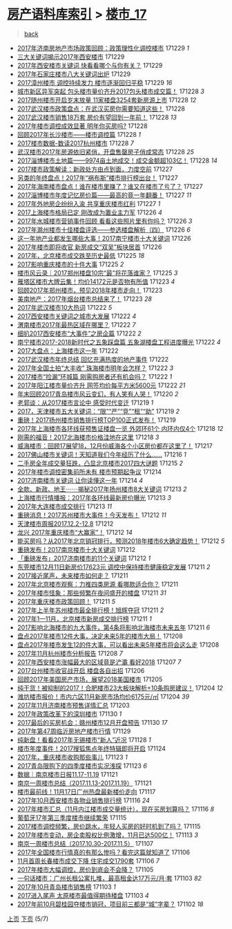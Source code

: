 [房产语料库索引](../../README.md)  > [楼市_17](楼市_17.md)
====
> [back](../README.md)

- [2017年济南房地产市场政策回顾：政策理性化调控楼市](http://jkwz.applinzi.com/ittc/7052430226976408593.html#2017%E5%B9%B4%E6%B5%8E%E5%8D%97%E6%88%BF%E5%9C%B0%E4%BA%A7%E5%B8%82%E5%9C%BA%E6%94%BF%E7%AD%96%E5%9B%9E%E9%A1%BE%EF%BC%9A%E6%94%BF%E7%AD%96%E7%90%86%E6%80%A7%E5%8C%96%E8%B0%83%E6%8E%A7%E6%A5%BC%E5%B8%82) 171229 *1* 
- [三大关键词揭示2017年西安楼市](http://jkwz.applinzi.com/ittc/7052425736399356945.html#%E4%B8%89%E5%A4%A7%E5%85%B3%E9%94%AE%E8%AF%8D%E6%8F%AD%E7%A4%BA2017%E5%B9%B4%E8%A5%BF%E5%AE%89%E6%A5%BC%E5%B8%82) 171229  
- [2017年西安楼市关键词 快看看哪个与你有关？](http://jkwz.applinzi.com/ittc/7052425736206418960.html#2017%E5%B9%B4%E8%A5%BF%E5%AE%89%E6%A5%BC%E5%B8%82%E5%85%B3%E9%94%AE%E8%AF%8D+%E5%BF%AB%E7%9C%8B%E7%9C%8B%E5%93%AA%E4%B8%AA%E4%B8%8E%E4%BD%A0%E6%9C%89%E5%85%B3%EF%BC%9F) 171229  
- [2017年石家庄楼市八大关键词出炉](http://jkwz.applinzi.com/ittc/7052388777387885585.html#2017%E5%B9%B4%E7%9F%B3%E5%AE%B6%E5%BA%84%E6%A5%BC%E5%B8%82%E5%85%AB%E5%A4%A7%E5%85%B3%E9%94%AE%E8%AF%8D%E5%87%BA%E7%82%89) 171229  
- [2017漳州楼市 调控持续发力 楼市逐渐回归平稳](http://jkwz.applinzi.com/ittc/7052282351483094033.html#2017%E6%BC%B3%E5%B7%9E%E6%A5%BC%E5%B8%82+%E8%B0%83%E6%8E%A7%E6%8C%81%E7%BB%AD%E5%8F%91%E5%8A%9B+%E6%A5%BC%E5%B8%82%E9%80%90%E6%B8%90%E5%9B%9E%E5%BD%92%E5%B9%B3%E7%A8%B3) 171229 *16* 
- [城市新区异军突起 包头楼市量价齐升2017包头楼市成交篇！](http://jkwz.applinzi.com/ittc/7052213662939350033.html#%E5%9F%8E%E5%B8%82%E6%96%B0%E5%8C%BA%E5%BC%82%E5%86%9B%E7%AA%81%E8%B5%B7+%E5%8C%85%E5%A4%B4%E6%A5%BC%E5%B8%82%E9%87%8F%E4%BB%B7%E9%BD%90%E5%8D%872017%E5%8C%85%E5%A4%B4%E6%A5%BC%E5%B8%82%E6%88%90%E4%BA%A4%E7%AF%87%EF%BC%81) 171228 *3* 
- [2017随州楼市开启岁末放量 11家楼盘3254套新房源上市](http://jkwz.applinzi.com/ittc/7052142229697594385.html#2017%E9%9A%8F%E5%B7%9E%E6%A5%BC%E5%B8%82%E5%BC%80%E5%90%AF%E5%B2%81%E6%9C%AB%E6%94%BE%E9%87%8F+11%E5%AE%B6%E6%A5%BC%E7%9B%983254%E5%A5%97%E6%96%B0%E6%88%BF%E6%BA%90%E4%B8%8A%E5%B8%82) 171228 *12* 
- [2017武汉楼市政策盘点：在武汉买房你需要知道这些！](http://jkwz.applinzi.com/ittc/7052138666812507152.html#2017%E6%AD%A6%E6%B1%89%E6%A5%BC%E5%B8%82%E6%94%BF%E7%AD%96%E7%9B%98%E7%82%B9%EF%BC%9A%E5%9C%A8%E6%AD%A6%E6%B1%89%E4%B9%B0%E6%88%BF%E4%BD%A0%E9%9C%80%E8%A6%81%E7%9F%A5%E9%81%93%E8%BF%99%E4%BA%9B%EF%BC%81) 171228  
- [2017武汉楼市销售18万套 房价有望回到一年前！](http://jkwz.applinzi.com/ittc/7052118573969851408.html#2017%E6%AD%A6%E6%B1%89%E6%A5%BC%E5%B8%82%E9%94%80%E5%94%AE18%E4%B8%87%E5%A5%97+%E6%88%BF%E4%BB%B7%E6%9C%89%E6%9C%9B%E5%9B%9E%E5%88%B0%E4%B8%80%E5%B9%B4%E5%89%8D%EF%BC%81) 171228 *13* 
- [2017年楼市调控成效显著 明年你买房吗?](http://jkwz.applinzi.com/ittc/7052096626967970833.html#2017%E5%B9%B4%E6%A5%BC%E5%B8%82%E8%B0%83%E6%8E%A7%E6%88%90%E6%95%88%E6%98%BE%E8%91%97+%E6%98%8E%E5%B9%B4%E4%BD%A0%E4%B9%B0%E6%88%BF%E5%90%97%3F) 171228  
- [回顾2017年长沙楼市——楼市调控篇](http://jkwz.applinzi.com/ittc/7052095897456870417.html#%E5%9B%9E%E9%A1%BE2017%E5%B9%B4%E9%95%BF%E6%B2%99%E6%A5%BC%E5%B8%82%E2%80%94%E2%80%94%E6%A5%BC%E5%B8%82%E8%B0%83%E6%8E%A7%E7%AF%87) 171228 *1* 
- [2017楼市数据-数读2017杭州楼市](http://jkwz.applinzi.com/ittc/7052086885608850449.html#2017%E6%A5%BC%E5%B8%82%E6%95%B0%E6%8D%AE-%E6%95%B0%E8%AF%BB2017%E6%9D%AD%E5%B7%9E%E6%A5%BC%E5%B8%82) 171228 *7* 
- [武汉楼市2017年房源依旧紧俏，开盘售罄房子俏成常态](http://jkwz.applinzi.com/ittc/7052042269757015056.html#%E6%AD%A6%E6%B1%89%E6%A5%BC%E5%B8%822017%E5%B9%B4%E6%88%BF%E6%BA%90%E4%BE%9D%E6%97%A7%E7%B4%A7%E4%BF%8F%EF%BC%8C%E5%BC%80%E7%9B%98%E5%94%AE%E7%BD%84%E6%88%BF%E5%AD%90%E4%BF%8F%E6%88%90%E5%B8%B8%E6%80%81) 171228 *25* 
- [2017淄博楼市土地篇——9974亩土地成交！成交金额超103亿！](http://jkwz.applinzi.com/ittc/7051798473085551633.html#2017%E6%B7%84%E5%8D%9A%E6%A5%BC%E5%B8%82%E5%9C%9F%E5%9C%B0%E7%AF%87%E2%80%94%E2%80%949974%E4%BA%A9%E5%9C%9F%E5%9C%B0%E6%88%90%E4%BA%A4%EF%BC%81%E6%88%90%E4%BA%A4%E9%87%91%E9%A2%9D%E8%B6%85103%E4%BA%BF%EF%BC%81) 171228 *14* 
- [2017楼市政策解读：新政处方由点到面，力度空前](http://jkwz.applinzi.com/ittc/7051815909826495505.html#2017%E6%A5%BC%E5%B8%82%E6%94%BF%E7%AD%96%E8%A7%A3%E8%AF%BB%EF%BC%9A%E6%96%B0%E6%94%BF%E5%A4%84%E6%96%B9%E7%94%B1%E7%82%B9%E5%88%B0%E9%9D%A2%EF%BC%8C%E5%8A%9B%E5%BA%A6%E7%A9%BA%E5%89%8D) 171227  
- [另类的年终盘点！2017年“祸布斯”楼市排行榜出台！](http://jkwz.applinzi.com/ittc/7051767666149164048.html#%E5%8F%A6%E7%B1%BB%E7%9A%84%E5%B9%B4%E7%BB%88%E7%9B%98%E7%82%B9%EF%BC%812017%E5%B9%B4%E2%80%9C%E7%A5%B8%E5%B8%83%E6%96%AF%E2%80%9D%E6%A5%BC%E5%B8%82%E6%8E%92%E8%A1%8C%E6%A6%9C%E5%87%BA%E5%8F%B0%EF%BC%81) 171227  
- [2017年海南楼市盘点！谁在楼市里赚了？谁又在楼市了亏了？](http://jkwz.applinzi.com/ittc/7051717406374757393.html#2017%E5%B9%B4%E6%B5%B7%E5%8D%97%E6%A5%BC%E5%B8%82%E7%9B%98%E7%82%B9%EF%BC%81%E8%B0%81%E5%9C%A8%E6%A5%BC%E5%B8%82%E9%87%8C%E8%B5%9A%E4%BA%86%EF%BC%9F%E8%B0%81%E5%8F%88%E5%9C%A8%E6%A5%BC%E5%B8%82%E4%BA%86%E4%BA%8F%E4%BA%86%EF%BC%9F) 171227  
- [2017淄博楼市年度记忆房价篇——最高的竟一年翻番！](http://jkwz.applinzi.com/ittc/7051431326643651600.html#2017%E6%B7%84%E5%8D%9A%E6%A5%BC%E5%B8%82%E5%B9%B4%E5%BA%A6%E8%AE%B0%E5%BF%86%E6%88%BF%E4%BB%B7%E7%AF%87%E2%80%94%E2%80%94%E6%9C%80%E9%AB%98%E7%9A%84%E7%AB%9F%E4%B8%80%E5%B9%B4%E7%BF%BB%E7%95%AA%EF%BC%81) 171227 *11* 
- [2017年外地房企纷纷入渝 共享重庆楼市红利](http://jkwz.applinzi.com/ittc/7051667146847814673.html#2017%E5%B9%B4%E5%A4%96%E5%9C%B0%E6%88%BF%E4%BC%81%E7%BA%B7%E7%BA%B7%E5%85%A5%E6%B8%9D+%E5%85%B1%E4%BA%AB%E9%87%8D%E5%BA%86%E6%A5%BC%E5%B8%82%E7%BA%A2%E5%88%A9) 171227 *1* 
- [2017上海楼市格局已定 刚改成为置业主力军](http://jkwz.applinzi.com/ittc/7051430558410736657.html#2017%E4%B8%8A%E6%B5%B7%E6%A5%BC%E5%B8%82%E6%A0%BC%E5%B1%80%E5%B7%B2%E5%AE%9A+%E5%88%9A%E6%94%B9%E6%88%90%E4%B8%BA%E7%BD%AE%E4%B8%9A%E4%B8%BB%E5%8A%9B%E5%86%9B) 171226 *4* 
- [2017年水城楼市营销事件回顾 看看这些照片里有你吗？](http://jkwz.applinzi.com/ittc/7051386329005294609.html#2017%E5%B9%B4%E6%B0%B4%E5%9F%8E%E6%A5%BC%E5%B8%82%E8%90%A5%E9%94%80%E4%BA%8B%E4%BB%B6%E5%9B%9E%E9%A1%BE+%E7%9C%8B%E7%9C%8B%E8%BF%99%E4%BA%9B%E7%85%A7%E7%89%87%E9%87%8C%E6%9C%89%E4%BD%A0%E5%90%97%EF%BC%9F) 171226 *3* 
- [2017年滁州楼市十佳楼盘评选——参选楼盘解析（四）](http://jkwz.applinzi.com/ittc/7051377462699623440.html#2017%E5%B9%B4%E6%BB%81%E5%B7%9E%E6%A5%BC%E5%B8%82%E5%8D%81%E4%BD%B3%E6%A5%BC%E7%9B%98%E8%AF%84%E9%80%89%E2%80%94%E2%80%94%E5%8F%82%E9%80%89%E6%A5%BC%E7%9B%98%E8%A7%A3%E6%9E%90%EF%BC%88%E5%9B%9B%EF%BC%89) 171226 *6* 
- [这一年地产业都发生哪些大事！2017南宁楼市十大关键词](http://jkwz.applinzi.com/ittc/7051350284654085137.html#%E8%BF%99%E4%B8%80%E5%B9%B4%E5%9C%B0%E4%BA%A7%E4%B8%9A%E9%83%BD%E5%8F%91%E7%94%9F%E5%93%AA%E4%BA%9B%E5%A4%A7%E4%BA%8B%EF%BC%812017%E5%8D%97%E5%AE%81%E6%A5%BC%E5%B8%82%E5%8D%81%E5%A4%A7%E5%85%B3%E9%94%AE%E8%AF%8D) 171226  
- [2017年楼市即将收官 新房成交“双吴”板块居首](http://jkwz.applinzi.com/ittc/7051329212491760657.html#2017%E5%B9%B4%E6%A5%BC%E5%B8%82%E5%8D%B3%E5%B0%86%E6%94%B6%E5%AE%98+%E6%96%B0%E6%88%BF%E6%88%90%E4%BA%A4%E2%80%9C%E5%8F%8C%E5%90%B4%E2%80%9D%E6%9D%BF%E5%9D%97%E5%B1%85%E9%A6%96) 171226  
- [2017年，北京楼市成交跌至历史最低](http://jkwz.applinzi.com/ittc/7051005137458299920.html#2017%E5%B9%B4%EF%BC%8C%E5%8C%97%E4%BA%AC%E6%A5%BC%E5%B8%82%E6%88%90%E4%BA%A4%E8%B7%8C%E8%87%B3%E5%8E%86%E5%8F%B2%E6%9C%80%E4%BD%8E) 171225 *18* 
- [2017影响重庆楼市的十件大事](http://jkwz.applinzi.com/ittc/7050941964986352656.html#2017%E5%BD%B1%E5%93%8D%E9%87%8D%E5%BA%86%E6%A5%BC%E5%B8%82%E7%9A%84%E5%8D%81%E4%BB%B6%E5%A4%A7%E4%BA%8B) 171225 *2* 
- [楼市风云录｜2017郑州楼盘10宗“最”将花落谁家？](http://jkwz.applinzi.com/ittc/7050941381852267537.html#%E6%A5%BC%E5%B8%82%E9%A3%8E%E4%BA%91%E5%BD%95%EF%BD%9C2017%E9%83%91%E5%B7%9E%E6%A5%BC%E7%9B%9810%E5%AE%97%E2%80%9C%E6%9C%80%E2%80%9D%E5%B0%86%E8%8A%B1%E8%90%BD%E8%B0%81%E5%AE%B6%EF%BC%9F) 171225 *3* 
- [雁塔区楼市大牌云集！均价14172元是否物有所值](http://jkwz.applinzi.com/ittc/7050277494169535504.html#%E9%9B%81%E5%A1%94%E5%8C%BA%E6%A5%BC%E5%B8%82%E5%A4%A7%E7%89%8C%E4%BA%91%E9%9B%86%EF%BC%81%E5%9D%87%E4%BB%B714172%E5%85%83%E6%98%AF%E5%90%A6%E7%89%A9%E6%9C%89%E6%89%80%E5%80%BC) 171223 *4* 
- [回顾2017年郑州楼市，预见2018年楼市走向！](http://jkwz.applinzi.com/ittc/7050295808837026832.html#%E5%9B%9E%E9%A1%BE2017%E5%B9%B4%E9%83%91%E5%B7%9E%E6%A5%BC%E5%B8%82%EF%BC%8C%E9%A2%84%E8%A7%812018%E5%B9%B4%E6%A5%BC%E5%B8%82%E8%B5%B0%E5%90%91%EF%BC%81) 171223  
- [美南地产：2017年烟台楼市总结来了！](http://jkwz.applinzi.com/ittc/7050271259584103440.html#%E7%BE%8E%E5%8D%97%E5%9C%B0%E4%BA%A7%EF%BC%9A2017%E5%B9%B4%E7%83%9F%E5%8F%B0%E6%A5%BC%E5%B8%82%E6%80%BB%E7%BB%93%E6%9D%A5%E4%BA%86%EF%BC%81) 171223 *28* 
- [2017年武汉楼市10大热词](http://jkwz.applinzi.com/ittc/7049943311622603792.html#2017%E5%B9%B4%E6%AD%A6%E6%B1%89%E6%A5%BC%E5%B8%8210%E5%A4%A7%E7%83%AD%E8%AF%8D) 171222 *5* 
- [2017西安楼市关键词之城市大发展](http://jkwz.applinzi.com/ittc/7049935335830586384.html#2017%E8%A5%BF%E5%AE%89%E6%A5%BC%E5%B8%82%E5%85%B3%E9%94%AE%E8%AF%8D%E4%B9%8B%E5%9F%8E%E5%B8%82%E5%A4%A7%E5%8F%91%E5%B1%95) 171222 *4* 
- [渭南楼市2017年最热区域在哪里？](http://jkwz.applinzi.com/ittc/7049933537535329296.html#%E6%B8%AD%E5%8D%97%E6%A5%BC%E5%B8%822017%E5%B9%B4%E6%9C%80%E7%83%AD%E5%8C%BA%E5%9F%9F%E5%9C%A8%E5%93%AA%E9%87%8C%EF%BC%9F) 171222 *7* 
- [细扒2017西安楼市“大事件”之房企篇](http://jkwz.applinzi.com/ittc/7049931576895341585.html#%E7%BB%86%E6%89%922017%E8%A5%BF%E5%AE%89%E6%A5%BC%E5%B8%82%E2%80%9C%E5%A4%A7%E4%BA%8B%E4%BB%B6%E2%80%9D%E4%B9%8B%E6%88%BF%E4%BC%81%E7%AF%87) 171222 *2* 
- [南宁楼市2017-2018新时代之五象踩盘篇 五象湖楼盘工程进度曝光](http://jkwz.applinzi.com/ittc/7049909514847912976.html#%E5%8D%97%E5%AE%81%E6%A5%BC%E5%B8%822017-2018%E6%96%B0%E6%97%B6%E4%BB%A3%E4%B9%8B%E4%BA%94%E8%B1%A1%E8%B8%A9%E7%9B%98%E7%AF%87+%E4%BA%94%E8%B1%A1%E6%B9%96%E6%A5%BC%E7%9B%98%E5%B7%A5%E7%A8%8B%E8%BF%9B%E5%BA%A6%E6%9B%9D%E5%85%89) 171222 *4* 
- [2017大盘点：上海楼市这一年](http://jkwz.applinzi.com/ittc/7049903338647192593.html#2017%E5%A4%A7%E7%9B%98%E7%82%B9%EF%BC%9A%E4%B8%8A%E6%B5%B7%E6%A5%BC%E5%B8%82%E8%BF%99%E4%B8%80%E5%B9%B4) 171222  
- [2017武汉楼市年终总结 回忆充满热度的地产事件](http://jkwz.applinzi.com/ittc/7049856423872168976.html#2017%E6%AD%A6%E6%B1%89%E6%A5%BC%E5%B8%82%E5%B9%B4%E7%BB%88%E6%80%BB%E7%BB%93+%E5%9B%9E%E5%BF%86%E5%85%85%E6%BB%A1%E7%83%AD%E5%BA%A6%E7%9A%84%E5%9C%B0%E4%BA%A7%E4%BA%8B%E4%BB%B6) 171222  
- [2017年全国土拍“大丰收” 珠海楼市明年会怎样？](http://jkwz.applinzi.com/ittc/7049855769573327888.html#2017%E5%B9%B4%E5%85%A8%E5%9B%BD%E5%9C%9F%E6%8B%8D%E2%80%9C%E5%A4%A7%E4%B8%B0%E6%94%B6%E2%80%9D+%E7%8F%A0%E6%B5%B7%E6%A5%BC%E5%B8%82%E6%98%8E%E5%B9%B4%E4%BC%9A%E6%80%8E%E6%A0%B7%EF%BC%9F) 171222 *3* 
- [2017楼市“捡漏”环城篇 刚需购房者还有机会吗？](http://jkwz.applinzi.com/ittc/7049850713654428689.html#2017%E6%A5%BC%E5%B8%82%E2%80%9C%E6%8D%A1%E6%BC%8F%E2%80%9D%E7%8E%AF%E5%9F%8E%E7%AF%87+%E5%88%9A%E9%9C%80%E8%B4%AD%E6%88%BF%E8%80%85%E8%BF%98%E6%9C%89%E6%9C%BA%E4%BC%9A%E5%90%97%EF%BC%9F) 171222 *1* 
- [2017年阳江楼市量价齐升 网签均价每平方米5600元](http://jkwz.applinzi.com/ittc/7049681880511677456.html#2017%E5%B9%B4%E9%98%B3%E6%B1%9F%E6%A5%BC%E5%B8%82%E9%87%8F%E4%BB%B7%E9%BD%90%E5%8D%87+%E7%BD%91%E7%AD%BE%E5%9D%87%E4%BB%B7%E6%AF%8F%E5%B9%B3%E6%96%B9%E7%B1%B35600%E5%85%83) 171222 *21* 
- [年末回顾2017青岛楼市风云变幻，有人笑有人哭！](http://jkwz.applinzi.com/ittc/7049128075218912273.html#%E5%B9%B4%E6%9C%AB%E5%9B%9E%E9%A1%BE2017%E9%9D%92%E5%B2%9B%E6%A5%BC%E5%B8%82%E9%A3%8E%E4%BA%91%E5%8F%98%E5%B9%BB%EF%BC%8C%E6%9C%89%E4%BA%BA%E7%AC%91%E6%9C%89%E4%BA%BA%E5%93%AD%EF%BC%81) 171220 *2* 
- [老郭谈：从2017楼市言论中 感受时代变迁](http://jkwz.applinzi.com/ittc/7048836020085195793.html#%E8%80%81%E9%83%AD%E8%B0%88%EF%BC%9A%E4%BB%8E2017%E6%A5%BC%E5%B8%82%E8%A8%80%E8%AE%BA%E4%B8%AD+%E6%84%9F%E5%8F%97%E6%97%B6%E4%BB%A3%E5%8F%98%E8%BF%81) 171219 *1* 
- [2017，天津楼市五大关键词：“限”“严”“竞”“租”“助”](http://jkwz.applinzi.com/ittc/7048809853869360145.html#2017%EF%BC%8C%E5%A4%A9%E6%B4%A5%E6%A5%BC%E5%B8%82%E4%BA%94%E5%A4%A7%E5%85%B3%E9%94%AE%E8%AF%8D%EF%BC%9A%E2%80%9C%E9%99%90%E2%80%9D%E2%80%9C%E4%B8%A5%E2%80%9D%E2%80%9C%E7%AB%9E%E2%80%9D%E2%80%9C%E7%A7%9F%E2%80%9D%E2%80%9C%E5%8A%A9%E2%80%9D) 171219 *2* 
- [重磅！2017扬州楼市销售排行榜TOP100正式发布！](http://jkwz.applinzi.com/ittc/7048745353459794961.html#%E9%87%8D%E7%A3%85%EF%BC%812017%E6%89%AC%E5%B7%9E%E6%A5%BC%E5%B8%82%E9%94%80%E5%94%AE%E6%8E%92%E8%A1%8C%E6%A6%9CTOP100%E6%AD%A3%E5%BC%8F%E5%8F%91%E5%B8%83%EF%BC%81) 171219  
- [2017年上海楼市各环线获预售证楼盘一览 外郊环61个 内环内仅4个](http://jkwz.applinzi.com/ittc/7048444154189710353.html#2017%E5%B9%B4%E4%B8%8A%E6%B5%B7%E6%A5%BC%E5%B8%82%E5%90%84%E7%8E%AF%E7%BA%BF%E8%8E%B7%E9%A2%84%E5%94%AE%E8%AF%81%E6%A5%BC%E7%9B%98%E4%B8%80%E8%A7%88+%E5%A4%96%E9%83%8A%E7%8E%AF61%E4%B8%AA+%E5%86%85%E7%8E%AF%E5%86%85%E4%BB%854%E4%B8%AA) 171218 *12* 
- [刚需的福音！2017北海楼市价格洼地在这里](http://jkwz.applinzi.com/ittc/7048440896347964433.html#%E5%88%9A%E9%9C%80%E7%9A%84%E7%A6%8F%E9%9F%B3%EF%BC%812017%E5%8C%97%E6%B5%B7%E6%A5%BC%E5%B8%82%E4%BB%B7%E6%A0%BC%E6%B4%BC%E5%9C%B0%E5%9C%A8%E8%BF%99%E9%87%8C) 171218 *3* 
- [威海楼市：回顾17展望18，12月份威海各个小区房价都在这里了！](http://jkwz.applinzi.com/ittc/7047977087179162640.html#%E5%A8%81%E6%B5%B7%E6%A5%BC%E5%B8%82%EF%BC%9A%E5%9B%9E%E9%A1%BE17%E5%B1%95%E6%9C%9B18%EF%BC%8C12%E6%9C%88%E4%BB%BD%E5%A8%81%E6%B5%B7%E5%90%84%E4%B8%AA%E5%B0%8F%E5%8C%BA%E6%88%BF%E4%BB%B7%E9%83%BD%E5%9C%A8%E8%BF%99%E9%87%8C%E4%BA%86%EF%BC%81) 171217  
- [2017佛山楼市关键词！天知道我们今年经历了什么……](http://jkwz.applinzi.com/ittc/7047574750124049424.html#2017%E4%BD%9B%E5%B1%B1%E6%A5%BC%E5%B8%82%E5%85%B3%E9%94%AE%E8%AF%8D%EF%BC%81%E5%A4%A9%E7%9F%A5%E9%81%93%E6%88%91%E4%BB%AC%E4%BB%8A%E5%B9%B4%E7%BB%8F%E5%8E%86%E4%BA%86%E4%BB%80%E4%B9%88%E2%80%A6%E2%80%A6) 171216 *1* 
- [二手房全年成交量狂跌，凸显北京楼市2017四大谜题](http://jkwz.applinzi.com/ittc/7047418983530103824.html#%E4%BA%8C%E6%89%8B%E6%88%BF%E5%85%A8%E5%B9%B4%E6%88%90%E4%BA%A4%E9%87%8F%E7%8B%82%E8%B7%8C%EF%BC%8C%E5%87%B8%E6%98%BE%E5%8C%97%E4%BA%AC%E6%A5%BC%E5%B8%822017%E5%9B%9B%E5%A4%A7%E8%B0%9C%E9%A2%98) 171215 *2* 
- [2017年楼市调控密集前所未有 楼市预期起争议](http://jkwz.applinzi.com/ittc/7046917201834017808.html#2017%E5%B9%B4%E6%A5%BC%E5%B8%82%E8%B0%83%E6%8E%A7%E5%AF%86%E9%9B%86%E5%89%8D%E6%89%80%E6%9C%AA%E6%9C%89+%E6%A5%BC%E5%B8%82%E9%A2%84%E6%9C%9F%E8%B5%B7%E4%BA%89%E8%AE%AE) 171214  
- [2017济南楼市关键词 让你读懂这一年](http://jkwz.applinzi.com/ittc/7046871966231823376.html#2017%E6%B5%8E%E5%8D%97%E6%A5%BC%E5%B8%82%E5%85%B3%E9%94%AE%E8%AF%8D+%E8%AE%A9%E4%BD%A0%E8%AF%BB%E6%87%82%E8%BF%99%E4%B8%80%E5%B9%B4) 171214 *4* 
- [全款、新政、地王⋯⋯揭秘2017年扬州楼市8大关键词](http://jkwz.applinzi.com/ittc/7046630698083943440.html#%E5%85%A8%E6%AC%BE%E3%80%81%E6%96%B0%E6%94%BF%E3%80%81%E5%9C%B0%E7%8E%8B%E2%8B%AF%E2%8B%AF%E6%8F%AD%E7%A7%982017%E5%B9%B4%E6%89%AC%E5%B7%9E%E6%A5%BC%E5%B8%828%E5%A4%A7%E5%85%B3%E9%94%AE%E8%AF%8D) 171213 *2* 
- [上海楼市行情播报：2017年各环线最新房价曝光](http://jkwz.applinzi.com/ittc/7046617870304281617.html#%E4%B8%8A%E6%B5%B7%E6%A5%BC%E5%B8%82%E8%A1%8C%E6%83%85%E6%92%AD%E6%8A%A5%EF%BC%9A2017%E5%B9%B4%E5%90%84%E7%8E%AF%E7%BA%BF%E6%9C%80%E6%96%B0%E6%88%BF%E4%BB%B7%E6%9B%9D%E5%85%89) 171213 *3* 
- [2017年大连楼市成交排行](http://jkwz.applinzi.com/ittc/7046491448260690961.html#2017%E5%B9%B4%E5%A4%A7%E8%BF%9E%E6%A5%BC%E5%B8%82%E6%88%90%E4%BA%A4%E6%8E%92%E8%A1%8C) 171213 *11* 
- [重磅消息！2017苏州楼市大事件！今天发布！](http://jkwz.applinzi.com/ittc/7046296148417971216.html#%E9%87%8D%E7%A3%85%E6%B6%88%E6%81%AF%EF%BC%812017%E8%8B%8F%E5%B7%9E%E6%A5%BC%E5%B8%82%E5%A4%A7%E4%BA%8B%E4%BB%B6%EF%BC%81%E4%BB%8A%E5%A4%A9%E5%8F%91%E5%B8%83%EF%BC%81) 171212 *11* 
- [天津楼市周报2017.12.2-12.8](http://jkwz.applinzi.com/ittc/7046233539912139792.html#%E5%A4%A9%E6%B4%A5%E6%A5%BC%E5%B8%82%E5%91%A8%E6%8A%A52017.12.2-12.8) 171212  
- [龙兴 2017年重庆楼市“大赢家”！](http://jkwz.applinzi.com/ittc/7046198502265193488.html#%E9%BE%99%E5%85%B4+2017%E5%B9%B4%E9%87%8D%E5%BA%86%E6%A5%BC%E5%B8%82%E2%80%9C%E5%A4%A7%E8%B5%A2%E5%AE%B6%E2%80%9D%EF%BC%81) 171212 *14* 
- [能买房吗？从2017年北京销冠排行，预测2018年楼市6大确定趋势！](http://jkwz.applinzi.com/ittc/7046164802483782673.html#%E8%83%BD%E4%B9%B0%E6%88%BF%E5%90%97%EF%BC%9F%E4%BB%8E2017%E5%B9%B4%E5%8C%97%E4%BA%AC%E9%94%80%E5%86%A0%E6%8E%92%E8%A1%8C%EF%BC%8C%E9%A2%84%E6%B5%8B2018%E5%B9%B4%E6%A5%BC%E5%B8%826%E5%A4%A7%E7%A1%AE%E5%AE%9A%E8%B6%8B%E5%8A%BF%EF%BC%81) 171212 *5* 
- [重磅发布！2017南京楼市十大关键词](http://jkwz.applinzi.com/ittc/7046093893852988433.html#%E9%87%8D%E7%A3%85%E5%8F%91%E5%B8%83%EF%BC%812017%E5%8D%97%E4%BA%AC%E6%A5%BC%E5%B8%82%E5%8D%81%E5%A4%A7%E5%85%B3%E9%94%AE%E8%AF%8D) 171212  
- [「重磅发布」2017济南楼市的11个关键词](http://jkwz.applinzi.com/ittc/7046064453081105424.html#%E3%80%8C%E9%87%8D%E7%A3%85%E5%8F%91%E5%B8%83%E3%80%8D2017%E6%B5%8E%E5%8D%97%E6%A5%BC%E5%B8%82%E7%9A%8411%E4%B8%AA%E5%85%B3%E9%94%AE%E8%AF%8D) 171212 *1* 
- [东莞楼市12月11日新房价17623元 调控中保持楼市健康稳定发展](http://jkwz.applinzi.com/ittc/7045880523505796113.html#%E4%B8%9C%E8%8E%9E%E6%A5%BC%E5%B8%8212%E6%9C%8811%E6%97%A5%E6%96%B0%E6%88%BF%E4%BB%B717623%E5%85%83+%E8%B0%83%E6%8E%A7%E4%B8%AD%E4%BF%9D%E6%8C%81%E6%A5%BC%E5%B8%82%E5%81%A5%E5%BA%B7%E7%A8%B3%E5%AE%9A%E5%8F%91%E5%B1%95) 171211 *2* 
- [2017接近尾声，未来楼市如何走？](http://jkwz.applinzi.com/ittc/7045846765259981840.html#2017%E6%8E%A5%E8%BF%91%E5%B0%BE%E5%A3%B0%EF%BC%8C%E6%9C%AA%E6%9D%A5%E6%A5%BC%E5%B8%82%E5%A6%82%E4%BD%95%E8%B5%B0%EF%BC%9F) 171211  
- [2017年北京楼市观察：力推四类房源 看哪款适合你？](http://jkwz.applinzi.com/ittc/7045835244022793233.html#2017%E5%B9%B4%E5%8C%97%E4%BA%AC%E6%A5%BC%E5%B8%82%E8%A7%82%E5%AF%9F%EF%BC%9A%E5%8A%9B%E6%8E%A8%E5%9B%9B%E7%B1%BB%E6%88%BF%E6%BA%90+%E7%9C%8B%E5%93%AA%E6%AC%BE%E9%80%82%E5%90%88%E4%BD%A0%EF%BC%9F) 171211  
- [2017年楼市怪象：那些频繁在夜间盛开的楼盘](http://jkwz.applinzi.com/ittc/7045827700986479633.html#2017%E5%B9%B4%E6%A5%BC%E5%B8%82%E6%80%AA%E8%B1%A1%EF%BC%9A%E9%82%A3%E4%BA%9B%E9%A2%91%E7%B9%81%E5%9C%A8%E5%A4%9C%E9%97%B4%E7%9B%9B%E5%BC%80%E7%9A%84%E6%A5%BC%E7%9B%98) 171211 *31* 
- [2017年重庆楼市政策回顾！](http://jkwz.applinzi.com/ittc/7045816869729076240.html#2017%E5%B9%B4%E9%87%8D%E5%BA%86%E6%A5%BC%E5%B8%82%E6%94%BF%E7%AD%96%E5%9B%9E%E9%A1%BE%EF%BC%81) 171211 *5* 
- [2017年上半年苏州楼市最全排行榜！旭辉夺冠](http://jkwz.applinzi.com/ittc/7045762138407175184.html#2017%E5%B9%B4%E4%B8%8A%E5%8D%8A%E5%B9%B4%E8%8B%8F%E5%B7%9E%E6%A5%BC%E5%B8%82%E6%9C%80%E5%85%A8%E6%8E%92%E8%A1%8C%E6%A6%9C%EF%BC%81%E6%97%AD%E8%BE%89%E5%A4%BA%E5%86%A0) 171211 *2* 
- [2017年1—11月，北京楼市新房成交排行榜](http://jkwz.applinzi.com/ittc/7045746302661428241.html#2017%E5%B9%B41%E2%80%9411%E6%9C%88%EF%BC%8C%E5%8C%97%E4%BA%AC%E6%A5%BC%E5%B8%82%E6%96%B0%E6%88%BF%E6%88%90%E4%BA%A4%E6%8E%92%E8%A1%8C%E6%A6%9C) 171211 *1* 
- [2017影响北海楼市的九大事件，第4条将影响北海楼市未来五年](http://jkwz.applinzi.com/ittc/7045742798500791312.html#2017%E5%BD%B1%E5%93%8D%E5%8C%97%E6%B5%B7%E6%A5%BC%E5%B8%82%E7%9A%84%E4%B9%9D%E5%A4%A7%E4%BA%8B%E4%BB%B6%EF%BC%8C%E7%AC%AC4%E6%9D%A1%E5%B0%86%E5%BD%B1%E5%93%8D%E5%8C%97%E6%B5%B7%E6%A5%BC%E5%B8%82%E6%9C%AA%E6%9D%A5%E4%BA%94%E5%B9%B4) 171211 *6* 
- [盘点2017年楼市12件大事，决定未来5年的楼市大局！](http://jkwz.applinzi.com/ittc/7044776416841827345.html#%E7%9B%98%E7%82%B92017%E5%B9%B4%E6%A5%BC%E5%B8%8212%E4%BB%B6%E5%A4%A7%E4%BA%8B%EF%BC%8C%E5%86%B3%E5%AE%9A%E6%9C%AA%E6%9D%A55%E5%B9%B4%E7%9A%84%E6%A5%BC%E5%B8%82%E5%A4%A7%E5%B1%80%EF%BC%81) 171208  
- [盘点2017年楼市发生12的件大事，可以看出未来5年楼市将会这么走](http://jkwz.applinzi.com/ittc/7044776416812467217.html#%E7%9B%98%E7%82%B92017%E5%B9%B4%E6%A5%BC%E5%B8%82%E5%8F%91%E7%94%9F12%E7%9A%84%E4%BB%B6%E5%A4%A7%E4%BA%8B%EF%BC%8C%E5%8F%AF%E4%BB%A5%E7%9C%8B%E5%87%BA%E6%9C%AA%E6%9D%A55%E5%B9%B4%E6%A5%BC%E5%B8%82%E5%B0%86%E4%BC%9A%E8%BF%99%E4%B9%88%E8%B5%B0) 171208  
- [2017年11月杭州楼市分析报告](http://jkwz.applinzi.com/ittc/7044610996310639632.html#2017%E5%B9%B411%E6%9C%88%E6%9D%AD%E5%B7%9E%E6%A5%BC%E5%B8%82%E5%88%86%E6%9E%90%E6%8A%A5%E5%91%8A) 171208 *7* 
- [2017年西安楼市涨幅最大的区域竟是浐灞 看好2018](http://jkwz.applinzi.com/ittc/7044284684568101905.html#2017%E5%B9%B4%E8%A5%BF%E5%AE%89%E6%A5%BC%E5%B8%82%E6%B6%A8%E5%B9%85%E6%9C%80%E5%A4%A7%E7%9A%84%E5%8C%BA%E5%9F%9F%E7%AB%9F%E6%98%AF%E6%B5%90%E7%81%9E+%E7%9C%8B%E5%A5%BD2018) 171207 *7* 
- [2017台州楼市收官战开启 楼盘各自出招](http://jkwz.applinzi.com/ittc/7043929017797837841.html#2017%E5%8F%B0%E5%B7%9E%E6%A5%BC%E5%B8%82%E6%94%B6%E5%AE%98%E6%88%98%E5%BC%80%E5%90%AF+%E6%A5%BC%E7%9B%98%E5%90%84%E8%87%AA%E5%87%BA%E6%8B%9B) 171206  
- [回顾2017年美国房产市场，展望2018美国楼市](http://jkwz.applinzi.com/ittc/7043621447170262033.html#%E5%9B%9E%E9%A1%BE2017%E5%B9%B4%E7%BE%8E%E5%9B%BD%E6%88%BF%E4%BA%A7%E5%B8%82%E5%9C%BA%EF%BC%8C%E5%B1%95%E6%9C%9B2018%E7%BE%8E%E5%9B%BD%E6%A5%BC%E5%B8%82) 171205  
- [纯干货！被抑制的2017！合肥楼市23大板块解析+10条购房建议！](http://jkwz.applinzi.com/ittc/7043161991047283729.html#%E7%BA%AF%E5%B9%B2%E8%B4%A7%EF%BC%81%E8%A2%AB%E6%8A%91%E5%88%B6%E7%9A%842017%EF%BC%81%E5%90%88%E8%82%A5%E6%A5%BC%E5%B8%8223%E5%A4%A7%E6%9D%BF%E5%9D%97%E8%A7%A3%E6%9E%90%2B10%E6%9D%A1%E8%B4%AD%E6%88%BF%E5%BB%BA%E8%AE%AE%EF%BC%81) 171204 *12* 
- [潍坊楼市报价！市内六区11月新房市场均价6175元/㎡](http://jkwz.applinzi.com/ittc/7043139533170803729.html#%E6%BD%8D%E5%9D%8A%E6%A5%BC%E5%B8%82%E6%8A%A5%E4%BB%B7%EF%BC%81%E5%B8%82%E5%86%85%E5%85%AD%E5%8C%BA11%E6%9C%88%E6%96%B0%E6%88%BF%E5%B8%82%E5%9C%BA%E5%9D%87%E4%BB%B76175%E5%85%83%2F%E3%8E%A1) 171204 *39* 
- [2017年11月济南楼市预售详情汇总](http://jkwz.applinzi.com/ittc/7042794363183170576.html#2017%E5%B9%B411%E6%9C%88%E6%B5%8E%E5%8D%97%E6%A5%BC%E5%B8%82%E9%A2%84%E5%94%AE%E8%AF%A6%E6%83%85%E6%B1%87%E6%80%BB) 171203  
- [2017年政策改革下的深圳楼市](http://jkwz.applinzi.com/ittc/7041789284858725393.html#2017%E5%B9%B4%E6%94%BF%E7%AD%96%E6%94%B9%E9%9D%A9%E4%B8%8B%E7%9A%84%E6%B7%B1%E5%9C%B3%E6%A5%BC%E5%B8%82) 171130 *1* 
- [2017最后的买房机会：赣州楼市12月开盘预告](http://jkwz.applinzi.com/ittc/7041766153418966033.html#2017%E6%9C%80%E5%90%8E%E7%9A%84%E4%B9%B0%E6%88%BF%E6%9C%BA%E4%BC%9A%EF%BC%9A%E8%B5%A3%E5%B7%9E%E6%A5%BC%E5%B8%8212%E6%9C%88%E5%BC%80%E7%9B%98%E9%A2%84%E5%91%8A) 171130 *17* 
- [2017年第47周临沂房地产楼市行情](http://jkwz.applinzi.com/ittc/7041380667936474129.html#2017%E5%B9%B4%E7%AC%AC47%E5%91%A8%E4%B8%B4%E6%B2%82%E6%88%BF%E5%9C%B0%E4%BA%A7%E6%A5%BC%E5%B8%82%E8%A1%8C%E6%83%85) 171129  
- [纯新盘！看看2017年无锡楼市“新人”近况](http://jkwz.applinzi.com/ittc/7041015145751381008.html#%E7%BA%AF%E6%96%B0%E7%9B%98%EF%BC%81%E7%9C%8B%E7%9C%8B2017%E5%B9%B4%E6%97%A0%E9%94%A1%E6%A5%BC%E5%B8%82%E2%80%9C%E6%96%B0%E4%BA%BA%E2%80%9D%E8%BF%91%E5%86%B5) 171128 *1* 
- [楼市年度事件！2017搜狐焦点年终特辑即将开启](http://jkwz.applinzi.com/ittc/7039571750059246609.html#%E6%A5%BC%E5%B8%82%E5%B9%B4%E5%BA%A6%E4%BA%8B%E4%BB%B6%EF%BC%812017%E6%90%9C%E7%8B%90%E7%84%A6%E7%82%B9%E5%B9%B4%E7%BB%88%E7%89%B9%E8%BE%91%E5%8D%B3%E5%B0%86%E5%BC%80%E5%90%AF) 171124  
- [2017年，重庆楼市收购那些事儿](http://jkwz.applinzi.com/ittc/7039064614174721041.html#2017%E5%B9%B4%EF%BC%8C%E9%87%8D%E5%BA%86%E6%A5%BC%E5%B8%82%E6%94%B6%E8%B4%AD%E9%82%A3%E4%BA%9B%E4%BA%8B%E5%84%BF) 171123 *1* 
- [2017青岛限购下的四季度楼市实况浅探](http://jkwz.applinzi.com/ittc/7038921889819395088.html#2017%E9%9D%92%E5%B2%9B%E9%99%90%E8%B4%AD%E4%B8%8B%E7%9A%84%E5%9B%9B%E5%AD%A3%E5%BA%A6%E6%A5%BC%E5%B8%82%E5%AE%9E%E5%86%B5%E6%B5%85%E6%8E%A2) 171123 *6* 
- [数据｜南京楼市日报11.17-11.19](http://jkwz.applinzi.com/ittc/7038332614405014544.html#%E6%95%B0%E6%8D%AE%EF%BD%9C%E5%8D%97%E4%BA%AC%E6%A5%BC%E5%B8%82%E6%97%A5%E6%8A%A511.17-11.19) 171121  
- [南京一周楼市总结（2017.11.13-2017.11.19）](http://jkwz.applinzi.com/ittc/7038323459434742801.html#%E5%8D%97%E4%BA%AC%E4%B8%80%E5%91%A8%E6%A5%BC%E5%B8%82%E6%80%BB%E7%BB%93%EF%BC%882017.11.13-2017.11.19%EF%BC%89) 171121  
- [楼市最前线！11月17日广州热盘最新楼价走向](http://jkwz.applinzi.com/ittc/7036809572168238096.html#%E6%A5%BC%E5%B8%82%E6%9C%80%E5%89%8D%E7%BA%BF%EF%BC%8111%E6%9C%8817%E6%97%A5%E5%B9%BF%E5%B7%9E%E7%83%AD%E7%9B%98%E6%9C%80%E6%96%B0%E6%A5%BC%E4%BB%B7%E8%B5%B0%E5%90%91) 171117  
- [2017年10月西安楼市各物业销售排行榜](http://jkwz.applinzi.com/ittc/7036625022469276688.html#2017%E5%B9%B410%E6%9C%88%E8%A5%BF%E5%AE%89%E6%A5%BC%E5%B8%82%E5%90%84%E7%89%A9%E4%B8%9A%E9%94%80%E5%94%AE%E6%8E%92%E8%A1%8C%E6%A6%9C) 171116 *24* 
- [2017年楼市汇总（11月内江楼市成交量统计），现在买房划算吗？](http://jkwz.applinzi.com/ittc/7036457605185143824.html#2017%E5%B9%B4%E6%A5%BC%E5%B8%82%E6%B1%87%E6%80%BB%EF%BC%8811%E6%9C%88%E5%86%85%E6%B1%9F%E6%A5%BC%E5%B8%82%E6%88%90%E4%BA%A4%E9%87%8F%E7%BB%9F%E8%AE%A1%EF%BC%89%EF%BC%8C%E7%8E%B0%E5%9C%A8%E4%B9%B0%E6%88%BF%E5%88%92%E7%AE%97%E5%90%97%EF%BC%9F) 171116 *8* 
- [葡萄牙17年第三季度楼市继续繁荣](http://jkwz.applinzi.com/ittc/7036219726676624400.html#%E8%91%A1%E8%90%84%E7%89%9917%E5%B9%B4%E7%AC%AC%E4%B8%89%E5%AD%A3%E5%BA%A6%E6%A5%BC%E5%B8%82%E7%BB%A7%E7%BB%AD%E7%B9%81%E8%8D%A3) 171115  
- [2017楼市调控频繁，房价跳水，年轻人买房的好时机到了吗？](http://jkwz.applinzi.com/ittc/7036118870933390352.html#2017%E6%A5%BC%E5%B8%82%E8%B0%83%E6%8E%A7%E9%A2%91%E7%B9%81%EF%BC%8C%E6%88%BF%E4%BB%B7%E8%B7%B3%E6%B0%B4%EF%BC%8C%E5%B9%B4%E8%BD%BB%E4%BA%BA%E4%B9%B0%E6%88%BF%E7%9A%84%E5%A5%BD%E6%97%B6%E6%9C%BA%E5%88%B0%E4%BA%86%E5%90%97%EF%BC%9F) 171115  
- [2017年楼市变动，房企卖股权比例激增，11月已达500亿！](http://jkwz.applinzi.com/ittc/7035367661716898833.html#2017%E5%B9%B4%E6%A5%BC%E5%B8%82%E5%8F%98%E5%8A%A8%EF%BC%8C%E6%88%BF%E4%BC%81%E5%8D%96%E8%82%A1%E6%9D%83%E6%AF%94%E4%BE%8B%E6%BF%80%E5%A2%9E%EF%BC%8C11%E6%9C%88%E5%B7%B2%E8%BE%BE500%E4%BA%BF%EF%BC%81) 171113 *3* 
- [南京一周楼市总结（2017.10.30-2017.11.5）](http://jkwz.applinzi.com/ittc/7033127721784312848.html#%E5%8D%97%E4%BA%AC%E4%B8%80%E5%91%A8%E6%A5%BC%E5%B8%82%E6%80%BB%E7%BB%93%EF%BC%882017.10.30-2017.11.5%EF%BC%89) 171107  
- [2017年全国楼市行情真的有那么惨吗？看完这篇就知道了](http://jkwz.applinzi.com/ittc/7032874932604765200.html#2017%E5%B9%B4%E5%85%A8%E5%9B%BD%E6%A5%BC%E5%B8%82%E8%A1%8C%E6%83%85%E7%9C%9F%E7%9A%84%E6%9C%89%E9%82%A3%E4%B9%88%E6%83%A8%E5%90%97%EF%BC%9F%E7%9C%8B%E5%AE%8C%E8%BF%99%E7%AF%87%E5%B0%B1%E7%9F%A5%E9%81%93%E4%BA%86) 171106  
- [11月首周长春楼市成交下降 住宅成交1790套](http://jkwz.applinzi.com/ittc/7032773519824389137.html#11%E6%9C%88%E9%A6%96%E5%91%A8%E9%95%BF%E6%98%A5%E6%A5%BC%E5%B8%82%E6%88%90%E4%BA%A4%E4%B8%8B%E9%99%8D+%E4%BD%8F%E5%AE%85%E6%88%90%E4%BA%A41790%E5%A5%97) 171106 *7* 
- [2017年楼市大幅调控，房价到底会不会降？](http://jkwz.applinzi.com/ittc/7032457540762338320.html#2017%E5%B9%B4%E6%A5%BC%E5%B8%82%E5%A4%A7%E5%B9%85%E8%B0%83%E6%8E%A7%EF%BC%8C%E6%88%BF%E4%BB%B7%E5%88%B0%E5%BA%95%E4%BC%9A%E4%B8%8D%E4%BC%9A%E9%99%8D%EF%BC%9F) 171105  
- [一句话楼市：广州长租公寓扎堆，最高租金达17万元/月·套](http://jkwz.applinzi.com/ittc/7031733567435047953.html#%E4%B8%80%E5%8F%A5%E8%AF%9D%E6%A5%BC%E5%B8%82%EF%BC%9A%E5%B9%BF%E5%B7%9E%E9%95%BF%E7%A7%9F%E5%85%AC%E5%AF%93%E6%89%8E%E5%A0%86%EF%BC%8C%E6%9C%80%E9%AB%98%E7%A7%9F%E9%87%91%E8%BE%BE17%E4%B8%87%E5%85%83%2F%E6%9C%88%C2%B7%E5%A5%97) 171103 *82* 
- [2017年10月青岛楼市销售榜](http://jkwz.applinzi.com/ittc/7031639211227218961.html#2017%E5%B9%B410%E6%9C%88%E9%9D%92%E5%B2%9B%E6%A5%BC%E5%B8%82%E9%94%80%E5%94%AE%E6%A6%9C) 171103 *1* 
- [2017进入尾声 太原楼市最值得期待楼盘](http://jkwz.applinzi.com/ittc/7031498441685992464.html#2017%E8%BF%9B%E5%85%A5%E5%B0%BE%E5%A3%B0+%E5%A4%AA%E5%8E%9F%E6%A5%BC%E5%B8%82%E6%9C%80%E5%80%BC%E5%BE%97%E6%9C%9F%E5%BE%85%E6%A5%BC%E7%9B%98) 171103 *4* 
- [2017年前10月碧桂园夺楼市销冠，项目前三都是“城”字辈？](http://jkwz.applinzi.com/ittc/7031281113073452049.html#2017%E5%B9%B4%E5%89%8D10%E6%9C%88%E7%A2%A7%E6%A1%82%E5%9B%AD%E5%A4%BA%E6%A5%BC%E5%B8%82%E9%94%80%E5%86%A0%EF%BC%8C%E9%A1%B9%E7%9B%AE%E5%89%8D%E4%B8%89%E9%83%BD%E6%98%AF%E2%80%9C%E5%9F%8E%E2%80%9D%E5%AD%97%E8%BE%88%EF%BC%9F) 171102 *18* 


 [上页](楼市_176.md) [下页](楼市_174.md)          (5/7)